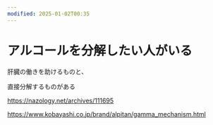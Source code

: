 ```yaml
---
modified: 2025-01-02T00:35
---
```

# アルコールを分解したい人がいる

肝臓の働きを助けるものと、

直接分解するものがある

https://nazology.net/archives/111695

https://www.kobayashi.co.jp/brand/alpitan/gamma_mechanism.html